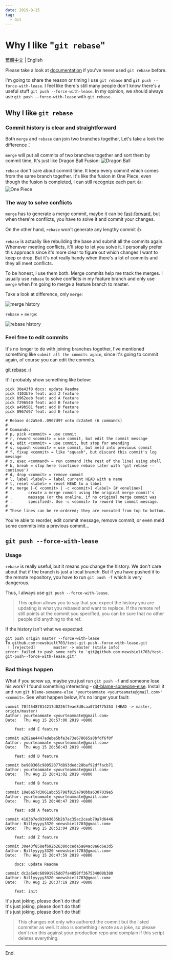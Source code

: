 ```yaml
---
date: 2019-8-15
tag:
  - Git
---
```


# Why I like "`git rebase`"

[繁體中文](/2019/08/15/why-I-like-git-rebase/) | English

Please take a look at [documentation](https://git-scm.com/docs/git-rebase) if you've never used `git rebase` before.

I'm going to share the reason or timing I use `git rebase` and `git push --force-with-lease`. I feel like there's still many people don't know there's a useful stuff `git push --force-with-lease`. In my opinion, we should always use `git push --force-with-lease` with `git rebase`.

## Why I like `git rebase`

### Commit history is clear and straightforward

Both `merge` and `rebase` can join two branches together, Let's take a look the difference：

`merge` will put all commits of two branches together and sort them by commit time, It's just like Dragon Ball Fusion:
![Dragon Ball](@assets/rebase/dragon-ball.gif)

`rebase` don't care about commit time. It keep every commit which comes from the same branch together. It's like the fusion in One Piece, even though the fusion is completed, I can still recognize each part 👍:
![One Piece](@assets/rebase/one-piece.gif)

### The way to solve conflicts

`merge` has to generate a merge commit, maybe it can be [fast-forward](https://git-scm.com/docs/git-merge#_fast_forward_merge), but when there're conflicts, you have to solve it and commit your changes.

On the other hand, `rebase` won't generate any lengthy commit 👍.

`rebase` is actually like rebuilding the base and submit all the commits again. Whenever meeting conflicts, it'll stop to let you solve it. I personally prefer this approach since it's more clear to figure out which changes I want to keep or drop. But it's not really handy when there's a lot of commits and they all meet conflicts.

To be honest, I use them both. Merge commits help me track the merges. I usually use `rebase` to solve conflicts in my feature branch and only use `merge` when I'm going to merge a feature branch to master.

Take a look at difference, only `merge`:

![merge history](@assets/rebase/merge.png)

`rebase` + `merge`:

![rebase history](@assets/rebase/rebase.png)

### Feel free to edit commits

It's no longer to do with joining branches together, I've mentioned something like `submit all the commits again`, since it's going to commit again, of course you can edit the commits.

[git rebase -i](https://git-scm.com/docs/git-rebase#_interactive_mode)

It'll probably show something like below:

```
pick 30e43f8 docs: update Readme
pick 4103b7e feat: add Z feature
pick b962eeb feat: add A feature
pick f296540 feat: add B feature
pick a49b581 feat: add D feature
pick 0967d97 feat: add E feature

# Rebase dc2a5e0..0967d97 onto dc2a5e0 (6 commands)
#
# Commands:
# p, pick <commit> = use commit
# r, reword <commit> = use commit, but edit the commit message
# e, edit <commit> = use commit, but stop for amending
# s, squash <commit> = use commit, but meld into previous commit
# f, fixup <commit> = like "squash", but discard this commit's log message
# x, exec <command> = run command (the rest of the line) using shell
# b, break = stop here (continue rebase later with 'git rebase --continue')
# d, drop <commit> = remove commit
# l, label <label> = label current HEAD with a name
# t, reset <label> = reset HEAD to a label
# m, merge [-C <commit> | -c <commit>] <label> [# <oneline>]
# .       create a merge commit using the original merge commit's
# .       message (or the oneline, if no original merge commit was
# .       specified). Use -c <commit> to reword the commit message.
#
# These lines can be re-ordered; they are executed from top to bottom.
```

You're able to reorder, edit commit message, remove commit, or even meld some commits into a previous commit...

## `git push --force-with-lease`

### Usage

`rebase` is really useful, but it means you change the history. We don't care about that if the branch is just a local branch. But if you have pushed it to the remote repository, you have to run `git push -f` which is very dangerous.

Thus, I always use `git push --force-with-lease`.

> This option allows you to say that you expect the history you are updating is what you rebased and want to replace. If the remote ref still points at the commit you specified, you can be sure that no other people did anything to the ref.

If the history isn't what we expected:

```shell
git push origin master --force-with-lease
To github.com:newsbielt703/test-git-push--force-with-lease.git
 ! [rejected]        master -> master (stale info)
error: failed to push some refs to 'git@github.com:newsbielt703/test-git-push--force-with-lease.git'
```

### Bad things happen

What if you screw up, maybe you just run `git push -f` and someone lose his work? I found something interesting - [git-blame-someone-else](https:/github.com/jayphelps/git-blame-someone-else). Install it and run `git blame-someone-else "yourteammate <yourteamate@gmail.com>" <commit>`. See what happen below, it's no longer your fault:

```
commit 70f45487814217d0226f7eae8d0caa0734775353 (HEAD -> master, origin/master)
Author: yourteammate <yourteammate@gmail.com>
Date:   Thu Aug 15 20:57:00 2019 +0800

    feat: add E feature

commit a202ae4447adebe5bfe3e73e678665a8bfdf6f0f
Author: yourteammate <yourteammate@gmail.com>
Date:   Thu Aug 15 20:56:43 2019 +0800

    feat: add D feature

commit be908366c98052077d893dedc28baf92dffacb71
Author: yourteammate <yourteammate@gmail.com>
Date:   Thu Aug 15 20:41:02 2019 +0800

    feat: add B feature

commit 10e6a57d3061abc55798f815a790bba6307039e5
Author: yourteammate <yourteammate@gmail.com>
Date:   Thu Aug 15 20:40:47 2019 +0800

    feat: add A feature

commit 4103b7ed93993635b2b7ac35ec2ceab79a7d6446
Author: Billyyyyy3320 <newsbielt703@gmail.com>
Date:   Thu Aug 15 20:52:04 2019 +0800

    feat: add Z feature

commit 30e43f858ef692b26380cceda5a84ac8a6c6e3d5
Author: Billyyyyy3320 <newsbielt703@gmail.com>
Date:   Thu Aug 15 20:47:59 2019 +0800

    docs: update Readme

commit dc2a5e0c60991925dd7fa4858ff367534000b380
Author: Billyyyyy3320 <newsbielt703@gmail.com>
Date:   Thu Aug 15 20:37:19 2019 +0800

    feat: init
```

It's just joking, please don't do that!<br/>
It's just joking, please don't do that!<br/>
It's just joking, please don't do that!

> This changes not only who authored the commit but the listed commiter as well. It also is something I wrote as a joke, so please don't run this against your production repo and complain if this script deletes everything.

---

End.
